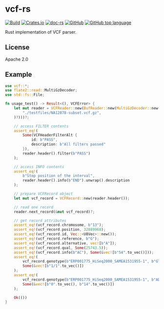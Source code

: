 vcf-rs
======
[![Build](https://github.com/informationsea/vcf-rs/actions/workflows/build.yml/badge.svg)](https://github.com/informationsea/vcf-rs/actions/workflows/build.yml)
[![Crates.io](https://img.shields.io/crates/v/vcf)](https://crates.io/crates/vcf)
[![doc-rs](https://docs.rs/vcf/badge.svg)](https://docs.rs/vcf)
[![GitHub](https://img.shields.io/github/license/informationsea/vcf-rs)](https://github.com/informationsea/vcf-rs)
[![GitHub top language](https://img.shields.io/github/languages/top/informationsea/vcf-rs)](https://github.com/informationsea/vcf-rs)

Rust implementation of VCF parser.

License
-------
Apache 2.0


Example
-------

```rust
use vcf::*;
use flate2::read::MultiGzDecoder;
use std::fs::File;

fn usage_test() -> Result<(), VCFError> {
    let mut reader = VCFReader::new(BufReader::new(MultiGzDecoder::new(File::open(
        "./testfiles/NA12878-subset.vcf.gz",
    )?)))?;

    // access FILTER contents
    assert_eq!(
        Some(VCFHeaderFilterAlt {
            id: b"PASS",
            description: b"All filters passed"
        }),
        reader.header().filter(b"PASS")
    );

    // access INFO contents
    assert_eq!(
        b"Stop position of the interval",
        reader.header().info(b"END").unwrap().description
    );

    // prepare VCFRecord object
    let mut vcf_record = VCFRecord::new(reader.header());

    // read one record
    reader.next_record(&mut vcf_record)?;

    // get record attributes
    assert_eq!(vcf_record.chromosome, b"13");
    assert_eq!(vcf_record.position, 32889968);
    assert_eq!(vcf_record.id, Vec::<U8Vec>::new());
    assert_eq!(vcf_record.reference, b"G");
    assert_eq!(vcf_record.alternative, vec![b"A"]);
    assert_eq!(vcf_record.qual, Some(25743.5));
    assert_eq!(vcf_record.info(b"AC"), Some(&vec![b"54".to_vec()]));
    assert_eq!(
        vcf_record.genotype(b"ERP001775_HiSeq2000_SAMEA1531955-1", b"GT"),
        Some(&vec![b"1/1".to_vec()])
    );
    assert_eq!(
        vcf_record.genotype(b"ERP001775_HiSeq2000_SAMEA1531955-1", b"AD"),
        Some(&vec![b"0".to_vec(), b"14".to_vec()])
    );

    Ok(())
}
```